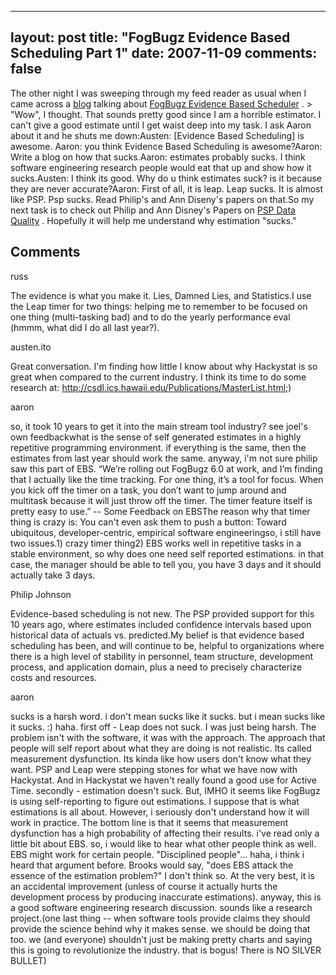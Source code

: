 
---
layout: post
title: "FogBugz Evidence Based Scheduling Part 1"
date: 2007-11-09
comments: false
---


The other night I was sweeping through my feed reader as usual when I came across a [blog][1]  talking about [FogBugz Evidence Based Scheduler][2] . > "Wow",  I thought.  That sounds pretty good since I am a horrible estimator.  I can't give a good estimate until I get waist deep into my task.  I ask Aaron about it and he shuts me down:Austen: [Evidence Based Scheduling] is awesome. Aaron: you think Evidence Based Scheduling is awesome?Aaron: Write a blog on how that sucks.Aaron: estimates probably sucks.  I think software engineering research people would eat that up and show how it sucks.Austen: I think its good.  Why do u think estimates suck? is it because they are never accurate?Aaron: First of all, it is leap. Leap sucks.   It is almost like PSP.  Psp sucks.  Read Philip's and Ann Diseny's papers on that.So my next task is to check out Philip and Ann Disney's Papers on [PSP Data Quality][3] .  Hopefully it will help me understand why estimation "sucks."
## Comments ##




russ

The evidence is what you make it. Lies, Damned Lies, and Statistics.I use the Leap timer for two things: helping me to remember to be focused on one thing (multi-tasking bad) and to do the yearly performance eval (hmmm, what did I do all last year?).


austen.ito

Great conversation.  I'm finding how little I know about why Hackystat is so great when compared to the current industry.  I think its time to do some research at: http://csdl.ics.hawaii.edu/Publications/MasterList.html;)


aaron

so, it took 10 years to get it into the main stream tool industry? see joel's own feedbackwhat is the sense of self generated estimates in a highly repetitive programming environment. if everything is the same, then the estimates from last year should work the same. anyway, i'm not sure philip saw this part of EBS. “We’re rolling out FogBugz 6.0 at work, and I’m finding that I actually like the time tracking. For one thing, it’s a tool for focus. When you kick off the timer on a task, you don’t want to jump around and multitask because it will just throw off the timer. The timer feature itself is pretty easy to use.” -- Some Feedback on EBSThe reason why that timer thing is crazy is: You can't even ask them to push a button: Toward ubiquitous, developer-centric, empirical software engineeringso, i still have two issues.1) crazy timer thing2) EBS works well in repetitive tasks in a stable environment, so why does one need self reported estimations. in that case, the manager should be able to tell you, you have 3 days and it should actually take 3 days.


Philip Johnson

Evidence-based scheduling is not new.  The PSP provided support for this 10 years ago, where estimates included confidence intervals based upon historical data of actuals vs. predicted.My belief is that evidence based scheduling has been, and will continue to be, helpful to organizations where there is a high level of stability in personnel, team structure, development process, and application domain, plus a need to precisely characterize costs and resources.


aaron

sucks is a harsh word. i don't mean sucks like it sucks. but i mean sucks like it sucks. :) haha. first off - Leap does not suck. I was just being harsh. The problem isn't with the software, it was with the approach. The approach that people will self report about what they are doing is not realistic. Its called measurement dysfunction. Its kinda like how users don't know what they want. PSP and Leap were stepping stones for what we have now with Hackystat. And in Hackystat we haven't really found a good use for Active Time. secondly - estimation doesn't suck. But, IMHO it seems like FogBugz is using self-reporting to figure out estimations. I suppose that is what estimations is all about. However, i seriously don't understand how it will work in practice. The bottom line is that it seems that measurement dysfunction has a high probability of affecting their results. i've read only a little bit about EBS. so, i would like to hear what other people think as well. EBS might work for certain people. "Disciplined people"... haha, i think i heard that argument before.  Brooks would say, "does EBS attack the essence of the estimation problem?" I don't think so. At the very best, it is an accidental improvement (unless of course it actually hurts the development process by producing inaccurate estimations).  anyway, this is a good software engineering research discussion. sounds like a research project.(one last thing -- when software tools provide claims they should provide the science behind why it makes sense. we should be doing that too. we (and everyone) shouldn't just be making pretty charts and saying this is going to revolutionize the industry. that is bogus! There is NO SILVER BULLET)




  [1]: http://feeds.feedburner.com/%7Er/SoftwareByRob/%7E3/165761072/
  [2]: http://www.fogcreek.com/FogBugz/docs/60/topics/schedules/Evidence-BasedScheduling.html
  [3]: http://csdl.ics.hawaii.edu/Research/PSP/PSP.html
